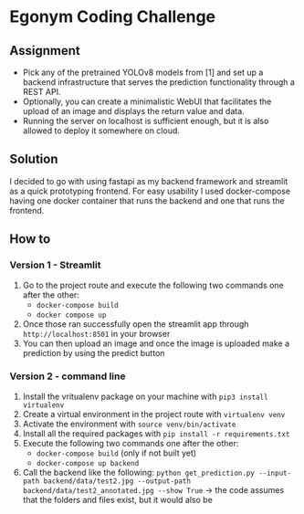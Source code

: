 # Egonym Coding Challenge

## Assignment
- Pick any of the pretrained YOLOv8 models from [1] and set up a backend infrastructure that serves the prediction functionality through a REST API.
- Optionally, you can create a minimalistic WebUI that facilitates the upload of an image and displays the return value and data.
- Running the server on localhost is sufficient enough, but it is also allowed to deploy it somewhere on cloud.

## Solution
I decided to go with using fastapi as my backend framework and streamlit as a quick prototyping frontend. For easy usability 
I used docker-compose having one docker container that runs the backend and one that runs the frontend. 

## How to

### Version 1 - Streamlit

1. Go to the project route and execute the following two commands one after the other:
    - `docker-compose build`
    - `docker compose up`
2. Once those ran successfully open the streamlit app through `http://localhost:8501` in your browser
3. You can then upload an image and once the image is uploaded make a prediction by using the predict button


### Version 2 - command line
1. Install the vritualenv package on your machine with `pip3 install virtualenv`
2. Create a virtual environment in the project route with `virtualenv venv`
3. Activate the environment with `source venv/bin/activate`
4. Install all the required packages with `pip install -r requirements.txt`
5. Execute the following two commands one after the other:
    - `docker-compose build` (only if not built yet)
    - `docker-compose up backend`
6. Call the backend like the following: `python get_prediction.py --input-path backend/data/test2.jpg --output-path backend/data/test2_annotated.jpg --show True` 
-> the code assumes that the folders and files exist, but it would also be

